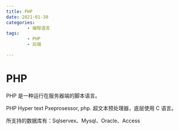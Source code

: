 ```yaml
---
title: PHP
date: 2021-01-30
categories:
        - 编程语言
tags:
        - PHP
        - 后端

---
```


# PHP

PHP 是一种运行在服务器端的脚本语言。

PHP Hyper text Pxeprosessor, php. 超文本预处理器，底层使用 C 语言。

所支持的数据库有：Sqlservex、Mysql、Oracle、Access
